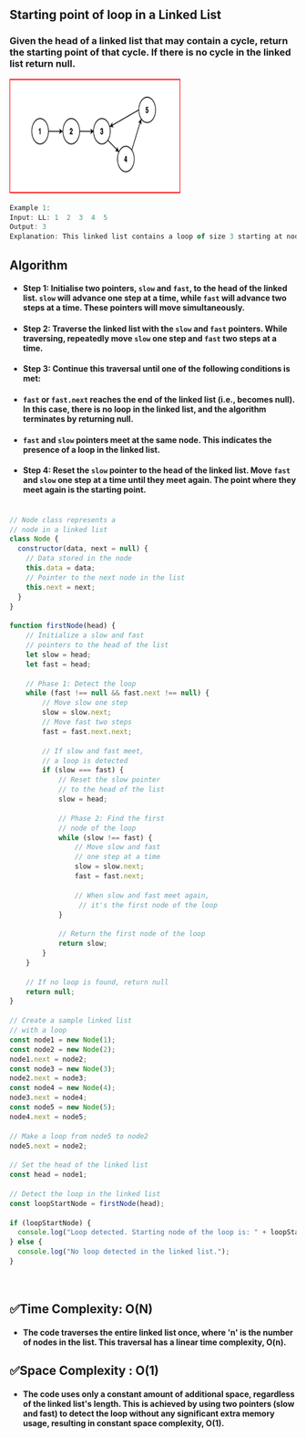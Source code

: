 ## Starting point of loop in a Linked List

### Given the head of a linked list that may contain a cycle, return the starting point of that cycle. If there is no cycle in the linked list return null.


<img src="./assets/01_image.png" alt="Description" width="300" height="200">


```js
Example 1:
Input: LL: 1  2  3  4  5 
Output: 3
Explanation: This linked list contains a loop of size 3 starting at node with value 3.
```

## Algorithm

* #### Step 1: Initialise two pointers, `slow` and `fast`, to the head of the linked list. `slow` will advance one step at a time, while `fast` will advance two steps at a time. These pointers will move simultaneously.

* #### Step 2: Traverse the linked list with the `slow` and `fast` pointers. While traversing, repeatedly move `slow` one step and `fast` two steps at a time.

* #### Step 3: Continue this traversal until one of the following conditions is met:

* #### `fast` or `fast.next` reaches the end of the linked list (i.e., becomes null). In this case, there is no loop in the linked list, and the algorithm terminates by returning null.
* #### `fast` and `slow` pointers meet at the same node. This indicates the presence of a loop in the linked list.
* #### Step 4: Reset the `slow` pointer to the head of the linked list. Move `fast` and `slow` one step at a time until they meet again. The point where they meet again is the starting point.

```js
                            
// Node class represents a
// node in a linked list
class Node {
  constructor(data, next = null) {
    // Data stored in the node
    this.data = data; 
    // Pointer to the next node in the list
    this.next = next;      
  }
}

function firstNode(head) {
    // Initialize a slow and fast
    // pointers to the head of the list
    let slow = head;
    let fast = head;

    // Phase 1: Detect the loop
    while (fast !== null && fast.next !== null) {
        // Move slow one step
        slow = slow.next;
        // Move fast two steps
        fast = fast.next.next;

        // If slow and fast meet,
        // a loop is detected
        if (slow === fast) {
            // Reset the slow pointer
            // to the head of the list
            slow = head;

            // Phase 2: Find the first
            // node of the loop
            while (slow !== fast) {
                // Move slow and fast
                // one step at a time
                slow = slow.next;
                fast = fast.next;

                // When slow and fast meet again,
                 // it's the first node of the loop
            }

            // Return the first node of the loop
            return slow;
        }
    }

    // If no loop is found, return null
    return null;
}

// Create a sample linked list
// with a loop
const node1 = new Node(1);
const node2 = new Node(2);
node1.next = node2;
const node3 = new Node(3);
node2.next = node3;
const node4 = new Node(4);
node3.next = node4;
const node5 = new Node(5);
node4.next = node5;

// Make a loop from node5 to node2
node5.next = node2;

// Set the head of the linked list
const head = node1;

// Detect the loop in the linked list
const loopStartNode = firstNode(head);

if (loopStartNode) {
  console.log("Loop detected. Starting node of the loop is: " + loopStartNode.data);
} else {
  console.log("No loop detected in the linked list.");
}
                            
                        
```

## ✅Time Complexity: O(N) 
* #### The code traverses the entire linked list once, where 'n' is the number of nodes in the list. This traversal has a linear time complexity, O(n).

## ✅Space Complexity : O(1)
* #### The code uses only a constant amount of additional space, regardless of the linked list's length. This is achieved by using two pointers (slow and fast) to detect the loop without any significant extra memory usage, resulting in constant space complexity, O(1).